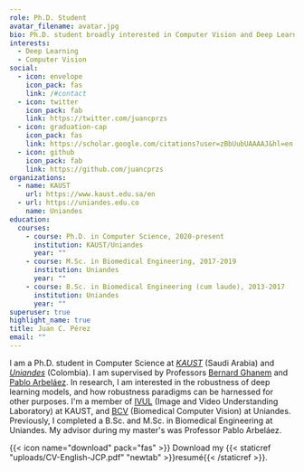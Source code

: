 ```yaml
---
role: Ph.D. Student
avatar_filename: avatar.jpg
bio: Ph.D. student broadly interested in Computer Vision and Deep Learning.
interests:
  - Deep Learning
  - Computer Vision
social:
  - icon: envelope
    icon_pack: fas
    link: /#contact
  - icon: twitter
    icon_pack: fab
    link: https://twitter.com/juancprzs
  - icon: graduation-cap
    icon_pack: fas
    link: https://scholar.google.com/citations?user=zBbUubUAAAAJ&hl=en
  - icon: github
    icon_pack: fab
    link: https://github.com/juancprzs
organizations:
  - name: KAUST
    url: https://www.kaust.edu.sa/en
  - url: https://uniandes.edu.co
    name: Uniandes
education:
  courses:
    - course: Ph.D. in Computer Science, 2020-present
      institution: KAUST/Uniandes
      year: ""
    - course: M.Sc. in Biomedical Engineering, 2017-2019
      institution: Uniandes
      year: ""
    - course: B.Sc. in Biomedical Engineering (cum laude), 2013-2017
      institution: Uniandes
      year: ""
superuser: true
highlight_name: true
title: Juan C. Pérez
email: ""
---
```

I am a Ph.D. student in Computer Science at *[KAUST](https://www.kaust.edu.sa/en)* (Saudi Arabia) and *[Uniandes](https://uniandes.edu.co)* (Colombia). I am supervised by Professors [Bernard Ghanem](https://www.bernardghanem.com) and [Pablo Arbeláez](https://scholar.google.com/citations?user=k0nZO90AAAAJ&hl=es). In research, I am interested in the robustness of deep learning models, and how robustness paradigms can be harnessed for other purposes. I'm a member of [IVUL](http://ivul.kaust.edu.sa) (Image and Video Understanding Laboratory) at KAUST, and [BCV](https://biomedicalcomputervision.uniandes.edu.co) (Biomedical Computer Vision) at Uniandes. Previously, I completed a B.Sc. and M.Sc. in Biomedical Engineering at Uniandes. My advisor during my master's was Professor Pablo Arbeláez.

{{< icon name="download" pack="fas" >}} Download my {{< staticref "uploads/CV-English-JCP.pdf" "newtab" >}}resumé{{< /staticref >}}.
